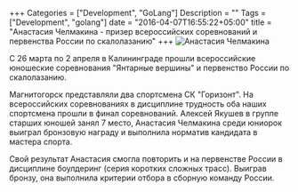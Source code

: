 +++
Categories = ["Development", "GoLang"]
Description = ""
Tags = ["Development", "golang"]
date = "2016-04-07T16:55:22+05:00"
title = "Анастасия Челмакина - призер всероссийских соревнований и первенства России по скалолазанию"
+++
![Анастасия Челмакина](/images/kalina2016.jpg)

С 26 марта по 2 апреля в Калининграде прошли всероссийские юношеские соревнования "Янтарные вершины" и первенство России по скалолазанию.  
<!--more-->

Магнитогорск представляли два спортсмена СК "Горизонт". На всероссийских соревнованиях в дисциплине трудность оба наших спортсмена прошли в финал соревнований. Алексей Якушев в группе старших юношей занял 7 место, Анастасия Челмакина среди юниорок выиграл бронзовую награду и выполнила норматив кандидата в мастера спорта.

Свой результат Анастасия смогла повторить и на первенстве России в дисциплине боулдеринг (серия коротких сложных трасс). Выиграв бронзу, она выполнила критерии отбора в сборную команду России.